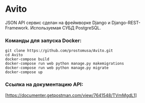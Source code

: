 <h1> Avito </h1>
JSON API сервис сделан на фреймворке Django и Django-REST-Framework. Используемая СУБД PostgreSQL.

### Команды для запуска Docker:

```
git clone https://github.com/prostomusa/Avito.git
cd Avito
docker-compose build
docker-compose run web python manage.py makemigrations
docker-compose run web python manage.py migrate
docker-compose up
```

### Ссылка на документацию API:
[https://documenter.getpostman.com/view/7641548/TVmMgdL1]
